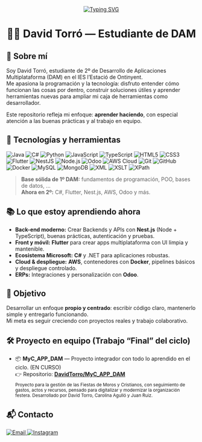 <!-- Cabecera animada -->
<p align="center">
  <a href="https://github.com/DavidTorro">
    <img alt="Typing SVG" src="https://readme-typing-svg.demolab.com?font=Fira+Code&amp;duration=2200&amp;pause=900&amp;center=true&amp;vCenter=true&amp;width=1000&amp;lines=Hola%2C+soy+David+Torr%C3%B3+%F0%9F%91%8B;Estudiante+de+DAM+%E2%80%A2+IES+l%27Estaci%C3%B3+Ontinyent;Desarrollo+Multiplataforma%2C+Flutter%2C+C%23%2C+Nest.js%2C+AWS%2C+Odoo...;Aprendiendo+nuevas+tecnolog%C3%ADas%2C+aplicando+lo+aprendido+en+proyectos" />
  </a>
</p>


<h1 align="center">👨‍💻 David Torró — Estudiante de DAM</h1>

## 👋 Sobre mí

Soy David Torró, estudiante de 2º de Desarrollo de Aplicaciones Multiplataforma (DAM) en el IES l’Estació de Ontinyent.  
Me apasiona la programación y la tecnología: disfruto entender cómo funcionan las cosas por dentro, construir soluciones útiles y aprender herramientas nuevas para ampliar mi caja de herramientas como desarrollador.

Este repositorio refleja mi enfoque: **aprender haciendo**, con especial atención a las buenas prácticas y al trabajo en equipo.

## 🧰 Tecnologías y herramientas

<!-- Badges principales -->
<p>
  <!-- Lenguajes -->
  <img alt="Java" src="https://img.shields.io/badge/Java-F80000?logo=openjdk&logoColor=white">
  <img alt="C#" src="https://img.shields.io/badge/C%23%20%7C%20.NET-512BD4?logo=dotnet&logoColor=white">
  <img alt="Python" src="https://img.shields.io/badge/Python-3776AB?logo=python&logoColor=white">
  <img alt="JavaScript" src="https://img.shields.io/badge/JavaScript-F7DF1E?logo=javascript&logoColor=black">
  <img alt="TypeScript" src="https://img.shields.io/badge/TypeScript-3178C6?logo=typescript&logoColor=white">
  <img alt="HTML5" src="https://img.shields.io/badge/HTML5-E34F26?logo=html5&logoColor=white">
  <img alt="CSS3" src="https://img.shields.io/badge/CSS3-1572B6?logo=csswizardry&logoColor=white">
  <!-- Frameworks / Plataformas -->
  <img alt="Flutter" src="https://img.shields.io/badge/Flutter-02569B?logo=flutter&logoColor=white">
  <img alt="NestJS" src="https://img.shields.io/badge/NestJS-E0234E?logo=nestjs&logoColor=white">
  <img alt="Node.js" src="https://img.shields.io/badge/Node.js-339933?logo=node.js&logoColor=white">
  <img alt="Odoo" src="https://img.shields.io/badge/Odoo-714B67?logo=odoo&logoColor=white">
  <!-- Cloud / DevOps -->
  <img alt="AWS Cloud" src="https://img.shields.io/badge/AWS%20Cloud-FF9900?logo=icloud&logoColor=232F3E">
  <img alt="Git" src="https://img.shields.io/badge/Git-F05032?logo=git&logoColor=white">
  <img alt="GitHub" src="https://img.shields.io/badge/GitHub-181717?logo=github&logoColor=white">
  <img alt="Docker" src="https://img.shields.io/badge/Docker-2496ED?logo=docker&logoColor=white">
  <!-- BBDD -->
  <img alt="MySQL" src="https://img.shields.io/badge/MySQL-4479A1?logo=mysql&logoColor=white">
  <img alt="MongoDB" src="https://img.shields.io/badge/MongoDB-47A248?logo=mongodb&logoColor=white">
  <!--Datos y Transformacion -->
  <img alt="XML" src="https://img.shields.io/badge/XML-005A9C?logo=codeforces&logoColor=white">
  <img alt="XSLT" src="https://img.shields.io/badge/XSLT-005A9C?logo=codeforces&logoColor=white">
  <img alt="XPath" src="https://img.shields.io/badge/XPath-005A9C?logo=codeforces&logoColor=white">
</p>

> **Base sólida de 1º DAM:** fundamentos de programación, POO, bases de datos, ...  
> **Ahora en 2º:** C#, Flutter, Nest.js, AWS, Odoo y más.

## 📚 Lo que estoy aprendiendo ahora

- **Back-end moderno:** Crear Backends y APIs con **Nest.js** (Node + TypeScript), buenas prácticas, autenticación y pruebas.
- **Front y móvil:** **Flutter** para crear apps multiplataforma con UI limpia y mantenible.
- **Ecosistema Microsoft:** **C#** y .NET para aplicaciones robustas.
- **Cloud & despliegue:** **AWS**, contenedores con **Docker**, pipelines básicos y despliegue controlado.
- **ERPs:** Integraciones y personalización con **Odoo**.

## 🎯 Objetivo

Desarrollar un enfoque **propio y centrado**: escribir código claro, mantenerlo simple y entregarlo funcionando.  
Mi meta es seguir creciendo con proyectos reales y trabajo colaborativo.

## 🛠️ Proyecto en equipo (Trabajo “Final” del ciclo)

- 📦 **MyC_APP_DAM** — Proyecto integrador con todo lo aprendido en el ciclo. (EN CURSO)     
  👉 Repositorio: **[DavidTorro/MyC_APP_DAM](https://github.com/DavidTorro/MyC_APP_DAM)**  
  <sub>Proyecto para la gestión de las Fiestas de Moros y Cristianos, con seguimiento de gastos, actos y recursos, pensado para digitalizar y modernizar la organización festera. Desarrollado por David Torro, Carolina Agulló y Juan Ruiz.</sub>


## 📬 Contacto

<p>
  <a href="mailto:davidtorro.works@gmail.com">
    <img alt="Email" src="https://img.shields.io/badge/Email-D14836?logo=gmail&logoColor=white">
  </a>
  <a href="https://www.instagram.com/_davidtorro/" target="_blank">
  <img alt="Instagram" src="https://img.shields.io/badge/Instagram-E4405F?logo=instagram&logoColor=white">
</a>

</p>
